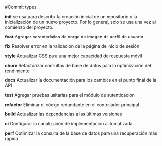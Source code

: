 
#Commit types

 **init** se usa para describir la creación inicial de un repositorio o la inicialización de un nuevo proyecto. Por lo general, solo se usa una vez al comienzo del proyecto.

**feat** Agregar característica de carga de imagen de perfil de usuario

**fix** Resolver error en la validación de la página de inicio de sesión

**style** Actualizar CSS para una mejor capacidad de respuesta móvil

**chore** Refactorizar consultas de base de datos para la optimización del rendimiento

**docs** Actualizar la documentación para los cambios en el punto final de la API

**test** Agregar pruebas unitarias para el módulo de autenticación

**refactor** Eliminar el código redundante en el controlador principal

**build** Actualizar las dependencias a las últimas versiones

**ci** Configurar la canalización de implementación automatizada

**perf** Optimizar la consulta de la base de datos para una recuperación más rápida
